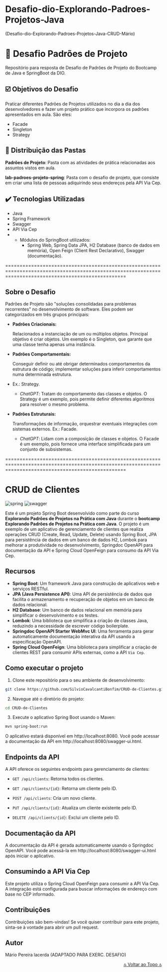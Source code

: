 
# Desafio-dio-Explorando-Padroes-Projetos-Java

(Desafio-dio-Explorando-Padroes-Projetos-Java-CRUD-Mário)



# 📃 Desafio Padrões de Projeto

Repositório para resposta de Desafio de Padrões de Projeto do Bootcamp de Java e SpringBoot da DIO.



## ☑️ Objetivos do Desafio

Praticar diferentes Padrões de Projetos utilizados no dia a dia dos desenvolvedores e fazer um projeto prático que incorpora os padrões apresentados em aula. São eles:

- Facade
- Singleton
- Strategy



## 📂 Distribuição das Pastas

**Padrões de Projeto**: Pasta com as atividades de prática relacionadas aos assuntos vistos em aula.

**lab-padroes-projeto-spring**: Pasta com o desafio de projeto, que consiste em criar uma lista de pessoas adiquirindo seus endereços pela API Via Cep.


## ✔️ Tecnologias Utilizadas

- Java
- Spring Framework
- Swagger
- API Via Cep
- - Módulos do SpringBoot utilizados:
    - Spring Web, Spring Data JPA, H2 Database (banco de dados em memória), Open Feign (Client Rest Declarativo), Swagger (documentação).

======================================================================================================================================================





## Sobre o Desafio

Padrões de Projeto são "soluções consolidadas para problemas recorrentes" no desenvolvimento de software. Eles podem ser categorizados em três grupos principais:

* **Padrões Criacionais:**

  Relacionados a instanciação de um ou múltiplos objetos. Principal objetivo é criar objetos. Um exemplo é o Singleton, que garante que uma classe tenha apenas uma instância.


* **Padrões Comportamentais:**

  Conseguir definir ou até obrigar determinados comportamentos da estrutura de código; implementar soluções para inferir comportamentos numa determinada estrutura. 
* Ex.: Strategy.

    * *ChatGPT*: Tratam do comportamento das classes e objetos. O Strategy é um exemplo, pois permite definir diferentes algoritmos para resolver o mesmo problema.
  

* **Padrões Estruturais:**


  Transformações de informação, orquestrar eventuais integrações com sistemas externos. Ex.: Facade.

    * *ChatGPT*: Lidam com a composição de classes e objetos. O Facade é um exemplo, pois fornece uma interface simplificada para um conjunto de subsistemas.



======================================================================================================================================================

# CRUD de Clientes

![spring](https://img.shields.io/badge/-Spring_Boot-white?style=for-the-badge&logo=Spring-Boot&color=6DB33F&logoColor=white)
![swagger](https://img.shields.io/badge/-Swagger-white?style=for-the-badge&logo=swagger&color=85EA2D&logoColor=white)

Este é um projeto Spring Boot desenvolvido como parte do curso **Explorando Padrões de Projetos na Prática com Java** durante o **bootcamp Explorando Padrões de Projetos na Prática com Java**. 
O projeto é um exemplo de um aplicativo de gerenciamento de clientes que realiza operações CRUD (Create, Read, Update, Delete) usando Spring Boot, JPA para persistência de dados em um banco de dados H2, 
Lombok para melhorar a produtividade no desenvolvimento, Springdoc OpenAPI para documentação da API e Spring Cloud OpenFeign para consumo da API Via Cep.

## Recursos

- **Spring Boot**: Um framework Java para construção de aplicativos web e serviços RESTful.
- **JPA (Java Persistence API)**: Uma API de persistência de dados que facilita o armazenamento e recuperação de objetos em um banco de dados relacional.
- **H2 Database**: Um banco de dados relacional em memória para simplificar o desenvolvimento e os testes.
- **Lombok**: Uma biblioteca que simplifica a criação de classes Java, reduzindo a necessidade de escrever código boilerplate.
- **Springdoc OpenAPI Starter WebMvc UI**: Uma ferramenta para gerar automaticamente documentação interativa da API usando a especificação OpenAPI.
- **Spring Cloud OpenFeign**: Uma biblioteca para simplificar a criação de clientes REST para consumir APIs externas, como a API `Via Cep`.

## Como executar o projeto

1. Clone este repositório para o seu ambiente de desenvolvimento:

```bash
git clone https://github.com/SilvioCavalcantiBonfim/CRUD-de-Clientes.git
```
2. Navegue até o diretório do projeto:

```bash
cd CRUD-de-Clientes
```
3. Execute o aplicativo Spring Boot usando o Maven:

```bash
mvn spring-boot:run
```
O aplicativo estará disponível em http://localhost:8080. Você pode acessar a documentação da API em http://localhost:8080/swagger-ui.html.

## Endpoints da API

A API oferece os seguintes endpoints para gerenciamento de clientes:

- `GET /api/clients`: Retorna todos os clientes.

- `GET /api/clients/{id}`: Retorna um cliente pelo ID.
- `POST /api/clients`: Cria um novo cliente.
- `PUT /api/clients/{id}`: Atualiza um cliente existente pelo ID.
- `DELETE /api/clients/{id}`: Exclui um cliente pelo ID.

## Documentação da API

A documentação da API é gerada automaticamente usando o Springdoc OpenAPI. Você pode acessá-la em http://localhost:8080/swagger-ui.html após iniciar o aplicativo.

## Consumindo a API Via Cep

Este projeto utiliza o Spring Cloud OpenFeign para consumir a API Via Cep. A integração está configurada para buscar informações de endereço com base no CEP informado.

## Contribuições

Contribuições são bem-vindas! Se você quiser contribuir para este projeto, sinta-se à vontade para abrir um pull request.

## Autor

Mário Pereira lacerda (ADAPTADO PARA EXERC. DESAFIO)

<p align="right"><a href="#"> 🔝 Voltar ao Topo 🔝 </a></p>
